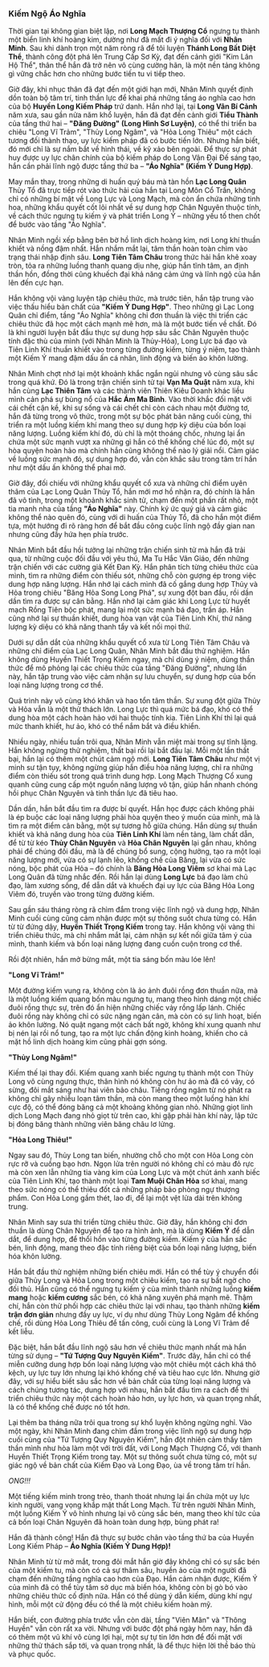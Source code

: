 ### Kiếm Ngộ Áo Nghĩa

Thời gian tại không gian biệt lập, nơi **Long Mạch Thượng Cổ** ngưng tụ thành một biển linh khí hoàng kim, dường như đã mất đi ý nghĩa đối với **Nhân Minh**. Sau khi dành trọn một năm ròng rã để tôi luyện **Thánh Long Bất Diệt Thể**, thành công đột phá lên Trung Cấp Sơ Kỳ, đạt đến cảnh giới "Kim Lân Hộ Thể", thân thể hắn đã trở nên vô cùng cường hãn, là một nền tảng không gì vững chắc hơn cho những bước tiến tu vi tiếp theo.

Giờ đây, khi nhục thân đã đạt đến một giới hạn mới, Nhân Minh quyết định dồn toàn bộ tâm trí, tinh thần lực để khai phá những tầng áo nghĩa cao hơn của bộ **Huyền Long Kiếm Pháp** trứ danh. Hắn nhớ lại, tại **Long Vân Bí Cảnh** năm xưa, sau gần nửa năm khổ luyện, hắn đã đạt đến cảnh giới **Tiểu Thành** của tầng thứ hai – **"Đăng Đường" (Long Hình Sơ Luyện)**, có thể thi triển ba chiêu "Long Vĩ Trảm", "Thủy Long Ngâm", và "Hỏa Long Thiêu" một cách tương đối thành thạo, uy lực kiếm pháp đã có bước tiến lớn. Nhưng hắn biết, đó mới chỉ là sự nắm bắt về hình thái, về kỹ xảo bên ngoài. Để thực sự phát huy được uy lực chân chính của bộ kiếm pháp do Long Vân Đại Đế sáng tạo, hắn cần phải lĩnh ngộ được tầng thứ ba – **"Áo Nghĩa" (Kiếm Ý Dung Hợp)**.

May mắn thay, trong những di huấn quý báu mà tàn hồn **Lạc Long Quân** Thủy Tổ đã trực tiếp rót vào thức hải của hắn tại Long Môn Cổ Trấn, không chỉ có những bí mật về Long Lực và Long Mạch, mà còn ẩn chứa những tinh hoa, những khẩu quyết cốt lõi nhất về sự dung hợp Chân Nguyên thuộc tính, về cách thức ngưng tụ kiếm ý và phát triển Long Ý – những yếu tố then chốt để bước vào tầng "Áo Nghĩa".

Nhân Minh ngồi xếp bằng bên bờ hồ linh dịch hoàng kim, nơi Long khí thuần khiết và nồng đậm nhất. Hắn nhắm mắt lại, tâm thần hoàn toàn chìm vào trạng thái nhập định sâu. **Long Tiên Tâm Châu** trong thức hải hắn khẽ xoay tròn, tỏa ra những luồng thanh quang dịu nhẹ, giúp hắn tĩnh tâm, an định thần hồn, đồng thời cũng khuếch đại khả năng cảm ứng và lĩnh ngộ của hắn lên đến cực hạn.

Hắn không vội vàng luyện tập chiêu thức, mà trước tiên, hắn tập trung vào việc thấu hiểu bản chất của **"Kiếm Ý Dung Hợp"**. Theo những gì Lạc Long Quân chỉ điểm, tầng "Áo Nghĩa" không chỉ đơn thuần là việc thi triển các chiêu thức đã học một cách mạnh mẽ hơn, mà là một bước tiến về chất. Đó là khi người luyện bắt đầu thực sự dung hợp sâu sắc Chân Nguyên thuộc tính đặc thù của mình (với Nhân Minh là Thủy-Hỏa), Long Lực bá đạo và Tiên Linh Khí thuần khiết vào trong từng đường kiếm, từng ý niệm, tạo thành một Kiếm Ý mang đậm dấu ấn cá nhân, linh động và biến ảo khôn lường.

Nhân Minh chợt nhớ lại một khoảnh khắc ngắn ngủi nhưng vô cùng sâu sắc trong quá khứ. Đó là trong trận chiến sinh tử tại **Vạn Ma Quật** năm xưa, khi hắn cùng **Lạc Thiên Tâm** và các thành viên Thiên Kiêu Doanh khác liều mình cản phá sự bùng nổ của **Hắc Ám Ma Binh**. Vào thời khắc đối mặt với cái chết cận kề, khi sự sống và cái chết chỉ còn cách nhau một đường tơ, hắn đã từng trong vô thức, trong một sự bộc phát bản năng cuối cùng, thi triển ra một luồng kiếm khí mang theo sự dung hợp kỳ diệu của bốn loại năng lượng. Luồng kiếm khí đó, dù chỉ là một thoáng chốc, nhưng lại ẩn chứa một sức mạnh vượt xa những gì hắn có thể khống chế lúc đó, một sự hòa quyện hoàn hảo mà chính hắn cũng không thể nào lý giải nổi. Cảm giác về luồng sức mạnh đó, sự dung hợp đó, vẫn còn khắc sâu trong tâm trí hắn như một dấu ấn không thể phai mờ.

Giờ đây, đối chiếu với những khẩu quyết cổ xưa và những chỉ điểm uyên thâm của Lạc Long Quân Thủy Tổ, hắn mới mơ hồ nhận ra, đó chính là hắn đã vô tình, trong một khoảnh khắc sinh tử, chạm đến một phần rất nhỏ, một tia manh nha của tầng **"Áo Nghĩa"** này. Chính ký ức quý giá và cảm giác không thể nào quên đó, cùng với di huấn của Thủy Tổ, đã cho hắn một điểm tựa, một hướng đi rõ ràng hơn để bắt đầu công cuộc lĩnh ngộ đầy gian nan nhưng cũng đầy hứa hẹn phía trước.

Nhân Minh bắt đầu hồi tưởng lại những trận chiến sinh tử mà hắn đã trải qua, từ những cuộc đối đầu với yêu thú, Ma Tu Hắc Vân Giáo, đến những trận chiến với các cường giả Kết Đan Kỳ. Hắn phân tích từng chiêu thức của mình, tìm ra những điểm còn thiếu sót, những chỗ còn gượng ép trong việc dung hợp năng lượng. Hắn nhớ lại cách mình đã cố gắng dung hợp Thủy và Hỏa trong chiêu "Băng Hỏa Song Long Phá", sự xung đột ban đầu, rồi dần dần tìm ra được sự cân bằng. Hắn nhớ lại cảm giác khi Long Lực từ huyết mạch Rồng Tiên bộc phát, mang lại một sức mạnh bá đạo, trấn áp. Hắn cũng nhớ lại sự thuần khiết, dung hòa vạn vật của Tiên Linh Khí, thứ năng lượng kỳ diệu có khả năng thanh tẩy và kết nối mọi thứ.

Dưới sự dẫn dắt của những khẩu quyết cổ xưa từ Long Tiên Tâm Châu và những chỉ điểm của Lạc Long Quân, Nhân Minh bắt đầu thử nghiệm. Hắn không dùng Huyền Thiết Trọng Kiếm ngay, mà chỉ dùng ý niệm, dùng thần thức để mô phỏng lại các chiêu thức của tầng "Đăng Đường", nhưng lần này, hắn tập trung vào việc cảm nhận sự lưu chuyển, sự dung hợp của bốn loại năng lượng trong cơ thể.

Quá trình này vô cùng khó khăn và hao tổn tâm thần. Sự xung đột giữa Thủy và Hỏa vẫn là một thử thách lớn. Long Lực thì quá mức bá đạo, khó có thể dung hòa một cách hoàn hảo với hai thuộc tính kia. Tiên Linh Khí thì lại quá mức thanh khiết, hư ảo, khó có thể nắm bắt và điều khiển.

Nhiều ngày, nhiều tuần trôi qua, Nhân Minh vẫn miệt mài trong sự tĩnh lặng. Hắn không ngừng thử nghiệm, thất bại rồi lại bắt đầu lại. Mỗi một lần thất bại, hắn lại có thêm một chút cảm ngộ mới. **Long Tiên Tâm Châu** như một vị minh sư tận tụy, không ngừng giúp hắn điều hòa năng lượng, chỉ ra những điểm còn thiếu sót trong quá trình dung hợp. Long Mạch Thượng Cổ xung quanh cũng cung cấp một nguồn năng lượng vô tận, giúp hắn nhanh chóng hồi phục Chân Nguyên và tinh thần lực đã tiêu hao.

Dần dần, hắn bắt đầu tìm ra được bí quyết. Hắn học được cách không phải là ép buộc các loại năng lượng phải hòa quyện theo ý muốn của mình, mà là tìm ra một điểm cân bằng, một sự tương hỗ giữa chúng. Hắn dùng sự thuần khiết và khả năng dung hòa của **Tiên Linh Khí** làm nền tảng, làm chất dẫn, để từ từ kéo **Thủy Chân Nguyên** và **Hỏa Chân Nguyên** lại gần nhau, không phải để chúng đối đầu, mà là để chúng bổ sung, cộng hưởng, tạo ra một loại năng lượng mới, vừa có sự lạnh lẽo, khống chế của Băng, lại vừa có sức nóng, bộc phát của Hỏa – đó chính là **Băng Hỏa Long Viêm** sơ khai mà Lạc Long Quân đã từng nhắc đến. Rồi hắn lại dùng **Long Lực** bá đạo làm chủ đạo, làm xương sống, để dẫn dắt và khuếch đại uy lực của Băng Hỏa Long Viêm đó, truyền vào trong từng đường kiếm.

Sau gần sáu tháng ròng rã chìm đắm trong việc lĩnh ngộ và dung hợp, Nhân Minh cuối cùng cũng cảm nhận được một sự thông suốt chưa từng có. Hắn từ từ đứng dậy, **Huyền Thiết Trọng Kiếm** trong tay. Hắn không vội vàng thi triển chiêu thức, mà chỉ nhắm mắt lại, cảm nhận sự kết nối giữa tâm ý của mình, thanh kiếm và bốn loại năng lượng đang cuồn cuộn trong cơ thể.

Rồi đột nhiên, hắn mở bừng mắt, một tia sáng bốn màu lóe lên!

**"Long Vĩ Trảm!"**

Một đường kiếm vung ra, không còn là ảo ảnh đuôi rồng đơn thuần nữa, mà là một luồng kiếm quang bốn màu ngưng tụ, mang theo hình dáng một chiếc đuôi rồng thực sự, trên đó ẩn hiện những chiếc vảy rồng lấp lánh. Chiếc đuôi rồng này không chỉ có sức nặng ngàn cân, mà còn có sự linh hoạt, biến ảo khôn lường. Nó quật ngang một cách bất ngờ, không khí xung quanh như bị nén lại rồi nổ tung, tạo ra một lực chấn động kinh hoàng, khiến cho cả mặt hồ linh dịch hoàng kim cũng phải gợn sóng.

**"Thủy Long Ngâm!"**

Kiếm thế lại thay đổi. Kiếm quang xanh biếc ngưng tụ thành một con Thủy Long vô cùng ngưng thực, thân hình nó không còn hư ảo mà đã có vảy, có sừng, đôi mắt sáng như hai viên bảo châu. Tiếng rồng ngâm từ nó phát ra không chỉ gây nhiễu loạn tâm thần, mà còn mang theo một luồng hàn khí cực độ, có thể đóng băng cả một khoảng không gian nhỏ. Những giọt linh dịch Long Mạch đang nhỏ giọt từ trên cao, khi gặp phải hàn khí này, lập tức bị đóng băng thành những viên băng châu lơ lửng.

**"Hỏa Long Thiêu!"**

Ngay sau đó, Thủy Long tan biến, nhường chỗ cho một con Hỏa Long còn rực rỡ và cuồng bạo hơn. Ngọn lửa trên người nó không chỉ có màu đỏ rực mà còn xen lẫn những tia vàng kim của Long Lực và một chút ánh xanh biếc của Tiên Linh Khí, tạo thành một loại **Tam Muội Chân Hỏa** sơ khai, mang theo sức nóng có thể thiêu đốt cả những pháp bảo phòng ngự thượng phẩm. Con Hỏa Long gầm thét, lao đi, để lại một vệt lửa dài trên không trung.

Nhân Minh say sưa thi triển từng chiêu thức. Giờ đây, hắn không chỉ đơn thuần là dùng Chân Nguyên để tạo ra hình ảnh, mà là dùng **Kiếm Ý** để dẫn dắt, để dung hợp, để thổi hồn vào từng đường kiếm. Kiếm ý của hắn sắc bén, linh động, mang theo đặc tính riêng biệt của bốn loại năng lượng, biến hóa khôn lường.

Hắn bắt đầu thử nghiệm những biến chiêu mới. Hắn có thể tùy ý chuyển đổi giữa Thủy Long và Hỏa Long trong một chiêu kiếm, tạo ra sự bất ngờ cho đối thủ. Hắn cũng có thể ngưng tụ kiếm ý của mình thành những luồng **kiếm mang** hoặc **kiếm cương** sắc bén, có khả năng xuyên phá mạnh mẽ. Thậm chí, hắn còn thử phối hợp các chiêu thức lại với nhau, tạo thành những **kiếm trận đơn giản** nhưng đầy uy lực, ví dụ như dùng Thủy Long Ngâm để khống chế, rồi dùng Hỏa Long Thiêu để tấn công, cuối cùng là Long Vĩ Trảm để kết liễu.

Đặc biệt, hắn bắt đầu lĩnh ngộ sâu hơn về chiêu thức mạnh nhất mà hắn từng sử dụng – **"Tứ Tượng Quy Nguyên Kiếm"**. Trước đây, hắn chỉ có thể miễn cưỡng dung hợp bốn loại năng lượng vào một chiêu một cách khá thô kệch, uy lực tuy lớn nhưng lại khó khống chế và tiêu hao cực lớn. Nhưng giờ đây, với sự hiểu biết sâu sắc hơn về bản chất của từng loại năng lượng và cách chúng tương tác, dung hợp với nhau, hắn bắt đầu tìm ra cách để thi triển chiêu thức này một cách hoàn hảo hơn, uy lực hơn, và quan trọng nhất, là có thể khống chế được nó tốt hơn.

Lại thêm ba tháng nữa trôi qua trong sự khổ luyện không ngừng nghỉ. Vào một ngày, khi Nhân Minh đang chìm đắm trong việc lĩnh ngộ sự dung hợp cuối cùng của "Tứ Tượng Quy Nguyên Kiếm", hắn đột nhiên cảm thấy tâm thần mình như hòa làm một với trời đất, với Long Mạch Thượng Cổ, với thanh Huyền Thiết Trọng Kiếm trong tay. Một sự thông suốt chưa từng có, một sự giác ngộ về bản chất của Kiếm Đạo và Long Đạo, ùa về trong tâm trí hắn.

_ONG!!!_

Một tiếng kiếm minh trong trẻo, thanh thoát nhưng lại ẩn chứa một uy lực kinh người, vang vọng khắp mật thất Long Mạch. Từ trên người Nhân Minh, một luồng Kiếm Ý vô hình nhưng lại vô cùng sắc bén, mang theo khí tức của cả bốn loại Chân Nguyên đã hoàn toàn dung hợp, bùng phát ra!

Hắn đã thành công! Hắn đã thực sự bước chân vào tầng thứ ba của Huyền Long Kiếm Pháp – **Áo Nghĩa (Kiếm Ý Dung Hợp)!**

Nhân Minh từ từ mở mắt, trong đôi mắt hắn giờ đây không chỉ có sự sắc bén của một kiếm tu, mà còn có cả sự thâm sâu, huyền ảo của một người đã chạm đến những tầng nghĩa cao hơn của Đạo. Hắn cảm nhận được, Kiếm Ý của mình đã có thể tùy tâm sở dục mà biến hóa, không còn bị gò bó vào những chiêu thức cố định nữa. Hắn có thể dùng ý dẫn kiếm, dùng khí ngự hình, mỗi một cử động đều có thể là một chiêu kiếm hoàn mỹ.

Hắn biết, con đường phía trước vẫn còn dài, tầng "Viên Mãn" và "Thông Huyền" vẫn còn rất xa vời. Nhưng với bước đột phá ngày hôm nay, hắn đã có thêm một vũ khí vô cùng lợi hại, một sự tự tin lớn hơn để đối mặt với những thử thách sắp tới, và quan trọng nhất, là để thực hiện lời thề báo thù và phục quốc.
